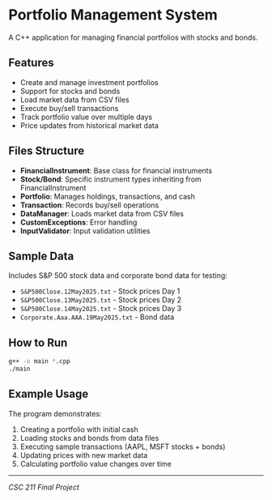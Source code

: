 # Portfolio Management System

A C++ application for managing financial portfolios with stocks and bonds.

## Features

- Create and manage investment portfolios
- Support for stocks and bonds
- Load market data from CSV files
- Execute buy/sell transactions
- Track portfolio value over multiple days
- Price updates from historical market data

## Files Structure

- **FinancialInstrument**: Base class for financial instruments
- **Stock/Bond**: Specific instrument types inheriting from FinancialInstrument
- **Portfolio**: Manages holdings, transactions, and cash
- **Transaction**: Records buy/sell operations
- **DataManager**: Loads market data from CSV files
- **CustomExceptions**: Error handling
- **InputValidator**: Input validation utilities

## Sample Data

Includes S&P 500 stock data and corporate bond data for testing:

- `S&P500Close.12May2025.txt` - Stock prices Day 1
- `S&P500Close.13May2025.txt` - Stock prices Day 2
- `S&P500Close.14May2025.txt` - Stock prices Day 3
- `Corporate.Aaa.AAA.19May2025.txt` - Bond data

## How to Run

```bash
g++ -o main *.cpp
./main
```

## Example Usage

The program demonstrates:

1. Creating a portfolio with initial cash
2. Loading stocks and bonds from data files
3. Executing sample transactions (AAPL, MSFT stocks + bonds)
4. Updating prices with new market data
5. Calculating portfolio value changes over time

---

_CSC 211 Final Project_
